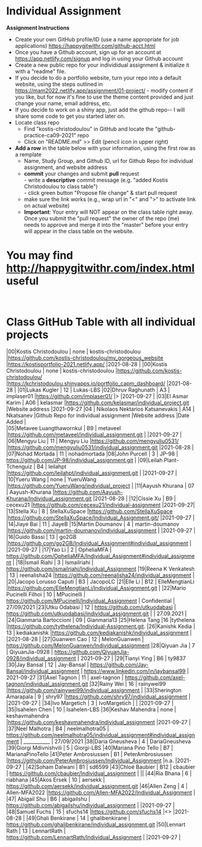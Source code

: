# Individual Assignment

**Assignment Instructions**

- Create your own GitHub profile/ID (use a name appropriate for job applications) <https://happygitwithr.com/github-acct.html>
- Once you have a Github account, sign up for an account at <https://app.netlify.com/signup> and log in using your Github account
- Create a new public repo for your individidual assignment & initialize it with a "readme" file.
- If you decide to do a portfolio website, turn your repo into a default website, using the steps outlined in <https://mam2022.netlify.app/assignment/01-project/>
       - modify content if you like, but for now it's fine to use the theme content provided and just change your name, email address, etc.
- If you decide to work on a shiny app, just add the github repo-- I will share some code to get you started later on.
- Locate class repo
    - Find "kostis-christodoulou" in GitHub and locate the "github-practice-ca09-2021" repo
    - Click on "README.md" >> Edit (pencil icon in upper right)
- **Add a row** in the table below with your information, using the first row as a remplate
    - Name, Study Group, and Github ID, url for Github Repo for individual assignment, and  website address 
    - **commit** your changes and submit **pull** request   
            - write a **descriptive** commit message (e.g. "added Kostis Christodoulou to class table")  
            - click green button "Propose file change" & start pull request  
    - make sure the link works (e.g., wrap url in "<" and ">" to activate link on actual website)  
    - **Important**: Your entry will NOT appear on the class table right away.  Once you submit the "pull request" the owner of the repo (me) needs to approve and merge it into the "master" before your entry will appear in the class table on the website. 

# You may find <http://happygitwithr.com/index.html> useful
 
<br>

# Class GitHub Table with all individual projects

|00|Kostis Christodoulou   | none     | kostis-christodoulou |<https://github.com/kostis-christodoulou/my_gorgeous_website>   |<https://kostisportfolio-2021.netlify.app/>        |2021-08-28 |
|00|Kostis Christodoulou   | none     | kostis-christodoulou |<https://github.com/kostis-christodoulou/>   |<https://kchristodoulou.shinyapps.io/portfolio_capm_dashboard/>        |2021-08-28 |
|01|Lukas Kugler   | 12     | Lukas-LBS
|02|Dhruv Raghunath   | A3     | implaser01 |<https://github.com/implaser01/>   |>        |2021-09-27 |
|03|El Asmar Karim | A06 | kelasmar  |https://github.com/kelasmar/individual_project.git  |Website address              |2021-09-27
|04 | Nikolaos Nektarios Katsanevakis | A14 | Nkatsanev            |Github Repo for individual assignment                      |Website address              |Date Added     |  
|05|Metavee Luangthawornkul   | B9     | metaveel |https://github.com/metaveel/individual_assignment.git  |      |2021-09-27 |
|06|Mengyu Liu   | 11    | Mengyu Liu |<https://github.com/mengyuliu0531/>   |<https://github.com/mengyuliu0531/individual_assignment.git>        |2021-08-28 |
|07|Nohad Mortada   | 11     | nohadmortada
|08|John Purcell   | 3     | JP-98 | https://github.com/JP-98/individual_assignment.git |
|09|Leilah Plant-Tchenguiz   | B4     | leilahpt |<https://github.com/leilahpt/individual_assignment.git>   |        |2021-09-27 |
|10|Yueru Wang   | none     | YueruWang |<https://github.com/YueruWang/individual_project>   |
|11|Aayush Khurana   | 07   | Aayush-Khurana |https://github.com/Aayush-Khurana/Individual_assignment.git |2021-08-28 |
|12|Cissie Xu   | B9   | cecexu21 |<https://github.com/cecexu21/individual-assignment>   |2021-09-27|
|13|Stella Xu   | 8     | StellaXuSpace |<https://github.com/StellaXuSpace>   |<https://github.com/StellaXuSpace/Individual_Assignment.git/>        |2021-09-27 |
|14|Jiaye Bai   | 11     | JiayeB
|15|Martin Doumanov   | 4     | martin-doumanov |<https://github.com/martin-doumanov/individual_assignment>   |        |2021-09-27 |
|16|Guido Bassi   | 13     | go2GB |https://github.com/go2GB/Individual_Assignment#individual_assignment   |          |2021-09-27 |
|17|Yao Li   | 2     | OpheliaMFA | <https://github.com/OpheliaMFA/Individual_Assignment#individual_assignment>   |
|18|Ismail Riahi   | 3    | Ismailriahi | https://github.com/ismailriahi/Individual_Assignment
|19|Reena K Venkatesh   | 13     | reenalisha24 |<https://github.com/reenalisha24/individual_assignment>   |
|20|Jacopo Lorusso Caputi | B3 | JacopoLC 
|21|Elle Li   | B12     | ElleMengtianLi |<https://github.com/ElleMengtianLi/Individual_Assignment.git>   |
|22|Mario Pucinelli Filhoi   | 10     | MPucinelli | https://github.com/MPucinelli/Individual_Assignment | Confidential | 27/09/2021
|23|Utku Odabasi   | 12     | <https://github.com/utkuodabasi> | <https://github.com/utkuodabasi/individual_assignment.git> |  | 27.09.2021 | 
|24|Gianmaria Bartoccioni  | 09     | Gianmaria13
|25|Helena Tang    |16   |tythelena   |<https://github.com/tythelena/Individual-Assignment.git>. 
|26|Kanishk Kedia   | 13     | kediakanishk |https://github.com/kediakanishk/individual_assignment   |        |2021-08-28 |
|27|Guanwen Cao    | 12     | MelonGuanwen | https://github.com/MelonGuanwen/Individual_assignment
|28|Qiyuan Jia   | 7     | QiyuanJia-0928 | <https://github.com/QiyuanJia-0928/individual_assignment> | 2021-09-27 |
|29|Tianyi Ying    | B6     | ty9837
|30|Jay Bansal   | 12     | Jay-Bansal | https://github.com/Jay-Bansal/individual_assignment | https://www.linkedin.com/in/jaybansal99 | 2021-09-27
|31|Axel Tagnon   | 11     | axel-tagnon | https://github.com/axel-tagnon/individual_assignment.git
|32|Rainy Wei   | 16     | rainywei99 |<https://github.com/rainywei99/individual_assignment>   |
|33|Sherington Amarapala   | 9     | shry97 |<https://github.com/shry97/individual_assignment>   |       |2021-09-27 |
|34|Ivo Margetich   | 3     | IvoMargetich |   |       |2021-09-27 |
|35|Isahelen Chen   | 10     | Isahelen-LBS
|36|Keshav Mahendra   | none     | keshavmahendra |<https://github.com/keshavmahendra/individual_assignment>        |2021-09-27 |
|37|Neel Malhotra   | B4     | neelmalhotra05 | https://github.com/neelmalhotra05/individual_assignment#individual_assignment | ___________ | 27/09/2021
|38|Daria Gneusheva   | 4     | DariaGneusheva 
|39|Giorgi Mdivnishvili   | 5     | Giorgi-LBS
|40|Mariana Pino Tello   | B7     | MarianaPinoTello
|41|Peter Ambrosiussen  | B1     | PeterAmbrosiussen |https://github.com/PeterAmbrosiussen/Individual_Assignment   |n.a.        |2021-09-27 |
|42|Soham Dalwani   | B1     | sd6599
|43|Chloé Baubier   | B12     | cbaubier | https://github.com/cbaubier/Individual_assignment | ||
|44|Ria Bhana   | 6     | riabhana
|45|Akos Ersek     | 10     | aersekk | https://github.com/aersekk/individual_assignment.git
|46|Allen Zeng   | 4     | Allen-MFA2022 |<https://github.com/Allen-MFA2022/Individual_Assignment>   |
|47| Abigail Shu   | B6     | abigailshu | <https://github.com/abigailshu/individual_assignment> | |2021-09-27 |
|48|Samuel Fuchs   | 15     | sfuchs14 |<https://github.com/sfuchs14>   |<>        |2021-08-28 |
|49|Ghali Benkirane   | 14     | ghalibenkirane | https://github.com/ghalibenkirane/individual_assignment.git
|50|Lennart Rath   | 13     | LennartRath | https://github.com/LennartRath/Individual_Assignment  |     |2021-09-27 |

